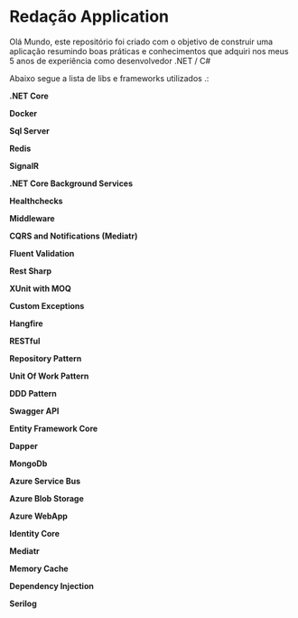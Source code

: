 # Redação Application

Olá Mundo, este repositório foi criado com o objetivo de construir uma aplicação resumindo boas práticas e conhecimentos que adquiri nos meus 5 anos de experiência como desenvolvedor .NET / C#

Abaixo segue a lista de libs e frameworks utilizados .:


**.NET Core** 

**Docker**

**Sql Server**

**Redis**

**SignalR**

**.NET Core Background Services**

**Healthchecks**

**Middleware**

**CQRS and Notifications (Mediatr)**

**Fluent Validation**

**Rest Sharp**

**XUnit with MOQ**

**Custom Exceptions**

**Hangfire**

**RESTful**

**Repository Pattern**

**Unit Of Work Pattern**

**DDD Pattern**

**Swagger API**

**Entity Framework Core**

**Dapper**

**MongoDb**

**Azure Service Bus**

**Azure Blob Storage**

**Azure WebApp**

**Identity Core**

**Mediatr**

**Memory Cache**

**Dependency Injection**

**Serilog**
